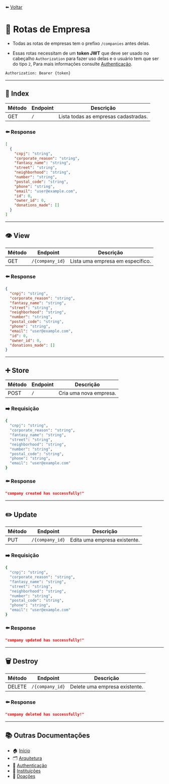 ⬅️ [Voltar](../README.md)

# 🏢 Rotas de Empresa

- Todas as rotas de empresas tem o prefixo `/companies` antes delas.

- Essas rotas necessitam de um **token JWT** que deve ser usado no cabeçalho `Authorization` para fazer uso delas e o usuário tem que ser do tipo `2`, Para mais informações consulte [Authenticação](./authentication.md).

```bash
Authorization: Bearer {token}
```

---
## 📄 Index

| Método | Endpoint    | Descrição                            |
|--------|-------------|--------------------------------------|
| GET    | `/`         | Lista todas as empresas cadastradas. |

### ⬅️ Response

```json
[
  {
    "cnpj": "string",
    "corporate_reason": "string",
    "fantasy_name": "string",
    "street": "string",
    "neighborhood": "string",
    "number": "string",
    "postal_code": "string",
    "phone": "string",
    "email": "user@example.com",
    "id": 0,
    "owner_id": 0,
    "donations_made": []
  }
]
```

---
## 👁️ View

| Método | Endpoint         | Descrição                        |
|--------|------------------|----------------------------------|
| GET    | `/{company_id}`  | Lista uma empresa em específico. |

### ⬅️ Response

```json
{
  "cnpj": "string",
  "corporate_reason": "string",
  "fantasy_name": "string",
  "street": "string",
  "neighborhood": "string",
  "number": "string",
  "postal_code": "string",
  "phone": "string",
  "email": "user@example.com",
  "id": 0,
  "owner_id": 0,
  "donations_made": []
}
```

---
## ➕ Store

| Método | Endpoint  | Descrição              |
|--------|-----------|------------------------|
| POST   | `/`       | Cria uma nova empresa. |

### ➡️ Requisição

```bash
{
  "cnpj": "string",
  "corporate_reason": "string",
  "fantasy_name": "string",
  "street": "string",
  "neighborhood": "string",
  "number": "string",
  "postal_code": "string",
  "phone": "string",
  "email": "user@example.com"
}
```

### ⬅️ Response

```json
"company created has successfully!"
```

---
## ✏️ Update

| Método | Endpoint         | Descrição                    |
|--------|------------------|------------------------------|
| PUT    | `/{company_id}`  | Edita uma empresa existente. |

### ➡️ Requisição

```bash
{
  "cnpj": "string",
  "corporate_reason": "string",
  "fantasy_name": "string",
  "street": "string",
  "neighborhood": "string",
  "number": "string",
  "postal_code": "string",
  "phone": "string",
  "email": "user@example.com"
}
```

### ⬅️ Response

```json
"company updated has successfully!"
```

---
## 🗑️ Destroy

| Método   | Endpoint         | Descrição                     |
|----------|------------------|-------------------------------|
| DELETE   | `/{company_id}`  | Delete uma empresa existente. |

### ⬅️ Response

```json
"company deleted has successfully!"
```

---
## 📚 Outras Documentações
- 🏠 [Início](../README.md)
- 🗂️ [Arquitetura](./architecture.md)
- 🔐 [Authenticação](./authentication.md)
- 🏫 [Instituições](./institutions.md)
- 🎁 [Doações](./donations.md)